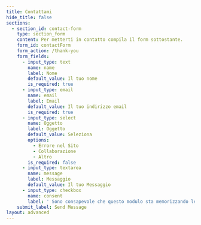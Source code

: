 ```yaml
---
title: Contattami
hide_title: false
sections:
  - section_id: contact-form
    type: section_form
    content: Per metterti in contatto compila il form sottostante.
    form_id: contactForm
    form_action: /thank-you
    form_fields:
      - input_type: text
        name: name
        label: Nome
        default_value: Il tuo nome
        is_required: true
      - input_type: email
        name: email
        label: Email
        default_value: Il tuo indirizzo email
        is_required: true
      - input_type: select
        name: Oggetto
        label: Oggetto
        default_value: Seleziona
        options:
          - Errore nel Sito
          - Collaborazione
          - Altro
        is_required: false
      - input_type: textarea
        name: message
        label: Messaggio
        default_value: Il tuo Messaggio
      - input_type: checkbox
        name: consent
        label: ' Sono consapevole che questo modulo sta memorizzando le mie informazioni in modo che io possa essere contattato.'
    submit_label: Send Message
layout: advanced
---
```

